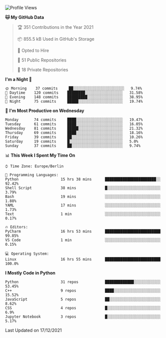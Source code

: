 <!--START_SECTION:waka-->
![Profile Views](http://img.shields.io/badge/Profile%20Views-44-blue)

**🐱 My GitHub Data** 

> 🏆 351 Contributions in the Year 2021
 > 
> 📦 855.5 kB Used in GitHub's Storage 
 > 
> 💼 Opted to Hire
 > 
> 📜 51 Public Repositories 
 > 
> 🔑 18 Private Repositories  
 > 
**I'm a Night 🦉** 

```text
🌞 Morning    37 commits     ██░░░░░░░░░░░░░░░░░░░░░░░   9.74% 
🌆 Daytime    120 commits    ████████░░░░░░░░░░░░░░░░░   31.58% 
🌃 Evening    148 commits    █████████░░░░░░░░░░░░░░░░   38.95% 
🌙 Night      75 commits     █████░░░░░░░░░░░░░░░░░░░░   19.74%

```
📅 **I'm Most Productive on Wednesday** 

```text
Monday       74 commits     ████░░░░░░░░░░░░░░░░░░░░░   19.47% 
Tuesday      61 commits     ████░░░░░░░░░░░░░░░░░░░░░   16.05% 
Wednesday    81 commits     █████░░░░░░░░░░░░░░░░░░░░   21.32% 
Thursday     69 commits     ████░░░░░░░░░░░░░░░░░░░░░   18.16% 
Friday       39 commits     ██░░░░░░░░░░░░░░░░░░░░░░░   10.26% 
Saturday     19 commits     █░░░░░░░░░░░░░░░░░░░░░░░░   5.0% 
Sunday       37 commits     ██░░░░░░░░░░░░░░░░░░░░░░░   9.74%

```


📊 **This Week I Spent My Time On** 

```text
⌚︎ Time Zone: Europe/Berlin

💬 Programming Languages: 
Python                   15 hrs 38 mins      ███████████████████████░░   92.42% 
Shell Script             38 mins             █░░░░░░░░░░░░░░░░░░░░░░░░   3.79% 
Bash                     19 mins             ░░░░░░░░░░░░░░░░░░░░░░░░░   1.88% 
YAML                     17 mins             ░░░░░░░░░░░░░░░░░░░░░░░░░   1.73% 
Text                     1 min               ░░░░░░░░░░░░░░░░░░░░░░░░░   0.17%

🔥 Editors: 
PyCharm                  16 hrs 53 mins      █████████████████████████   99.85% 
VS Code                  1 min               ░░░░░░░░░░░░░░░░░░░░░░░░░   0.15%

💻 Operating System: 
Linux                    16 hrs 55 mins      █████████████████████████   100.0%

```

**I Mostly Code in Python** 

```text
Python                   31 repos            █████████████░░░░░░░░░░░░   53.45% 
C++                      9 repos             ████░░░░░░░░░░░░░░░░░░░░░   15.52% 
JavaScript               5 repos             ██░░░░░░░░░░░░░░░░░░░░░░░   8.62% 
CSS                      4 repos             █░░░░░░░░░░░░░░░░░░░░░░░░   6.9% 
Jupyter Notebook         3 repos             █░░░░░░░░░░░░░░░░░░░░░░░░   5.17%

```



 Last Updated on 17/12/2021
<!--END_SECTION:waka-->　　
